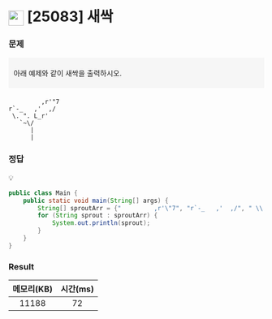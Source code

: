 <h1><img src="https://d2gd6pc034wcta.cloudfront.net/tier/1.svg" width="30" height="30" style="vertical-align: middle;"/> [25083] 새싹 </h1>

<h3>문제</h3>
<aside style="background-color: #F6F6F6; padding: 20px 10px; margin-bottom:20px;">
아래 예제와 같이 새싹을 출력하시오.
</aside>

```
         ,r'"7
r`-_   ,'  ,/
 \. ". L_r'
   `~\/
      |
      |
```



<h3>정답</h3>

<aside>
💡 
</aside>


```java
public class Main {
	public static void main(String[] args) {
		String[] sproutArr = {"         ,r'\"7", "r`-_   ,'  ,/", " \\. \". L_r'", "   `~\\/", "      |", "      |" };
		for (String sprout : sproutArr) {
			System.out.println(sprout);
		}
	}
}
```

<h3>Result</h3>

|메모리(KB)| 시간(ms)|
|:---:|:---:|
|11188|72|

